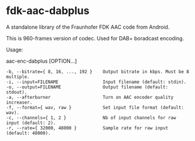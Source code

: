 fdk-aac-dabplus
===============

A standalone library of the Fraunhofer FDK AAC code from Android.

This is 960-frames version of codec. Used for DAB+ boradcast encoding.


Usage:

aac-enc-dabplus [OPTION...]

    -b, --bitrate={ 8, 16, ..., 192 }    Output bitrate in kbps. Must be 8 multiple.
    -i, --input=FILENAME                 Input filename (default: stdin).
    -o, --output=FILENAME                Output filename (default: stdout).
    -a, --afterburner                    Turn on AAC encoder quality increaser.
    -f, --format={ wav, raw }            Set input file format (default: wav).
    -c, --channels={ 1, 2 }              Nb of input channels for raw input (default: 2).
    -r, --rate={ 32000, 48000 }          Sample rate for raw input (default: 48000).

